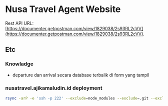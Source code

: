 # Nusa Travel Agent Website

Rest API URL: [https://documenter.getpostman.com/view/1829038/2s93RL2cVV](https://documenter.getpostman.com/view/1829038/2s93RL2cVV).

## Etc

### Knowladge

- departure dan arrival secara database terbalik di form yang tampil

### nusatravel.ajikamaludin.id deployment

```bash
rsync -arP -e 'ssh -p 222' --exclude=node_modules --exclude=.git --exclude=.env --exclude=database/database.sqlite --exclude=public/uploads --exclude=storage --exclude=public/hot . pi@ajikamaludin.id:/home/pi/projects/nusatravel
```
